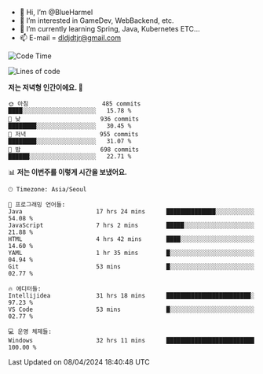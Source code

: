 - 👋 Hi, I’m @BlueHarmel
- 👀 I’m interested in GameDev, WebBackend, etc.
- 🌱 I’m currently learning Spring, Java, Kubernetes ETC...
- 📫 E-mail = dldjdtjr@gmail.com
  <!--START_SECTION:waka-->
![Code Time](http://img.shields.io/badge/Code%20Time-550%20hrs%2055%20mins-blue)

![Lines of code](https://img.shields.io/badge/%EC%A0%80%EB%8A%94%20%EC%97%AC%ED%83%9C%EA%B9%8C%EC%A7%80%20-44.5%20million%20%EC%A4%84%EC%9D%98%20%EC%BD%94%EB%93%9C%EB%A5%BC%20%EC%9E%91%EC%84%B1%ED%96%88%EC%96%B4%EC%9A%94.-blue)

**저는 저녁형 인간이에요. 🦉** 

```text
🌞 아침                     485 commits         ████░░░░░░░░░░░░░░░░░░░░░   15.78 % 
🌆 낮　                     936 commits         ████████░░░░░░░░░░░░░░░░░   30.45 % 
🌃 저녁                     955 commits         ████████░░░░░░░░░░░░░░░░░   31.07 % 
🌙 밤　                     698 commits         ██████░░░░░░░░░░░░░░░░░░░   22.71 % 
```


📊 **저는 이번주를 이렇게 시간을 보냈어요.** 

```text
🕑︎ Timezone: Asia/Seoul

💬 프로그래밍 언어들: 
Java                     17 hrs 24 mins      ██████████████░░░░░░░░░░░   54.08 % 
JavaScript               7 hrs 2 mins        █████░░░░░░░░░░░░░░░░░░░░   21.88 % 
HTML                     4 hrs 42 mins       ████░░░░░░░░░░░░░░░░░░░░░   14.60 % 
YAML                     1 hr 35 mins        █░░░░░░░░░░░░░░░░░░░░░░░░   04.94 % 
Git                      53 mins             █░░░░░░░░░░░░░░░░░░░░░░░░   02.77 % 

🔥 에디터들: 
Intellijidea             31 hrs 18 mins      ████████████████████████░   97.23 % 
VS Code                  53 mins             █░░░░░░░░░░░░░░░░░░░░░░░░   02.77 % 

💻 운영 체제들: 
Windows                  32 hrs 11 mins      █████████████████████████   100.00 % 
```


 Last Updated on 08/04/2024 18:40:48 UTC
<!--END_SECTION:waka-->
<!---
BlueHarmel/BlueHarmel is a ✨ special ✨ repository because its `README.md` (this file) appears on your GitHub profile.
You can click the Preview link to take a look at your changes.
--->

